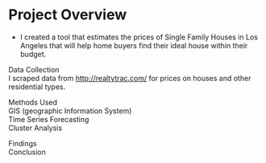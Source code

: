
# Project Overview
* I created a tool that estimates the prices of Single Family Houses in Los Angeles that will help home buyers find their ideal house within their budget.

Data Collection</br>
I scraped data from http://realtytrac.com/ for prices on houses and other residential types.

Methods Used</br>
GIS (geographic Information System)</br>
Time Series Forecasting</br>
Cluster Analysis</br>

Findings</br>
Conclusion

